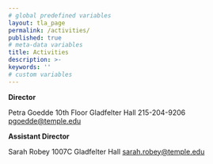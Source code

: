 ```yaml
---
# global predefined variables
layout: tla_page
permalink: /activities/
published: true
# meta-data variables
title: Activities
description: >-
keywords: ''
# custom variables
---
```


**Director**

Petra Goedde
10th Floor Gladfelter Hall
215-204-9206
[pgoedde@temple.edu](mailto:pgoedde@temple.edu)

**Assistant Director**

Sarah Robey
1007C Gladfelter Hall
[sarah.robey@temple.edu](mailto:sarah.robey@temple.edu)
